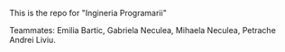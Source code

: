 This is the repo for "Ingineria Programarii"

Teammates: Emilia Bartic, Gabriela Neculea, Mihaela Neculea, Petrache Andrei Liviu.

